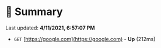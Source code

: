 # 📖 Summary
Last updated: **4/11/2021, 6:57:07 PM**

- `GET` [https://google.com](https://google.com) - **Up** (212ms)
